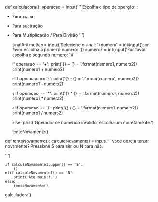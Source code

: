 def calculadora():
    operacao = input('''
Escolha o tipo de operção: :
+ Para soma
- Para subtração
* Para Multiplicação
/ Para Divisão
''')
    
    sinalAritimetico = input('Selecione o sinal: ')
    numero1 = int(input('por favor escolha o primeiro numero:  '))
    numero2 = int(input('Por favor escolha o segundo numero:  '))

    if operacao == '+':
        print('{} + {} = '.format(numero1, numero2))
        print(numero1 + numero2)

    elif operacao == '-':
        print('{} - {} = '.format(numero1, numero2))
        print(numero1 - numero2)

    elif operacao == '*':
        print('{} * {} = '.format(numero1, numero2))
        print(numero1 * numero2)

    elif operacao == '/':
        print('{} / {} = '.format(numero1, numero2))
        print(numero1 / numero2)

    else:
        print('Operador de numerico invalido, escolha um corretamente.')

   
    tenteNovamente()

def tenteNovamente():
    calculeNovamente1 = input('''
Você deseja tentar novamente? 
Pressione S para sim ou N para não.

''')

    if calculeNovamente1.upper() == 'S':
        ()
    elif calculeNovamente1() == 'N':
        print('Ate mais!!.')
    else:
        tenteNovamente()

calculadora()
